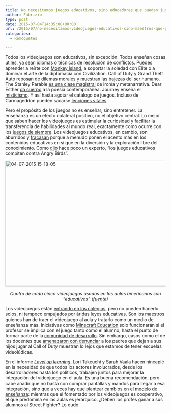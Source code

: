 ```yaml
---
title: No necesitamos juegos educativos, sino educadores que puedan jugar
author: Fabrizio
type: post
date: 2015-07-04T14:35:08+00:00
url: /2015/07/no-necesitamos-videojuegos-educativos-sino-maestros-que-puedan-jugar/
categories:
  - Remoquetes

---
```

Todos los videojuegos son educativos, sin excepción. Todos enseñan cosas útiles, ya sean idiomas o técnicas de resolución de conflictos. Puedes aprender a reírte con <a href="http://www.gamasutra.com/view/feature/189899/why_are_we_still_talking_about_.php" target="_blank">Monkey Island</a>, a soportar la soledad con Elite o a dominar el arte de la diplomacia con Civilization. Call of Duty y Grand Theft Auto rebosan de dilemas morales y <a href="http://ps3.mmgn.com/Articles/6-things-call-of-duty-could-learn-from-s" target="_blank">muestran</a> las bajezas del ser humano. The Stanley Parable <a href="http://remoquete.com/2013/10/the-stanley-parable-nuevo-zork/" target="_blank">es una clase magistral</a> de ironía y metanarrativa. Dear Esther <a href="http://remoquete.com/2012/02/dear-esther/" target="_blank">da cuerpo</a> a la poesía contemporánea. Journey enseña el <a href="http://remoquete.com/2012/03/journey/" target="_blank">misticismo</a>. Y así hasta agotar el catálogo de juegos. Incluso de Carmageddon pueden sacarse <a href="https://www.reddit.com/r/IAmA/comments/1on3na/iama_developer_of_the_carmageddon_franchise_ama/cctjsm5" target="_blank">lecciones vitales</a>.

Pero el propósito de los juegos no es enseñar, sino entretener. La enseñanza es un efecto colateral positivo, no el objetivo central. Lo mejor que saben hacer los videojuegos es estimular la curiosidad y facilitar la transferencia de habilidades al mundo real, exactamente como ocurre con los <a href="https://en.wikipedia.org/wiki/Play_%28activity%29" target="_blank">juegos de siempre</a>. Los videojuegos educativos, en cambio, son aburridos y <a href="http://etcjournal.com/2010/10/18/why-educational-games-fail/" target="_blank">fracasan</a> porque a menudo ponen el acento más en los contenidos educativos en sí que en la diversión y la exploración libre del conocimiento. Como <a href="http://www.polygon.com/2014/4/22/5629676/educational-games-are-competing-with-angry-birds-says-co-lab-director" target="_blank">dijo</a> hace poco un experto, &#8220;los juegos educativos compiten contra Angry Birds&#8221;.

<img class="size-large wp-image-244780041 aligncenter" src="https://i1.wp.com/remoquete.com/wp-content/uploads/2015/07/04-07-2015-15-18-05.jpg?resize=780%2C396" alt="04-07-2015 15-18-05" width="780" height="396" srcset="https://i1.wp.com/remoquete.com/wp-content/uploads/2015/07/04-07-2015-15-18-05.jpg?resize=1024%2C520 1024w, https://i1.wp.com/remoquete.com/wp-content/uploads/2015/07/04-07-2015-15-18-05.jpg?resize=300%2C152 300w, https://i1.wp.com/remoquete.com/wp-content/uploads/2015/07/04-07-2015-15-18-05.jpg?resize=150%2C76 150w, https://i1.wp.com/remoquete.com/wp-content/uploads/2015/07/04-07-2015-15-18-05.jpg?resize=400%2C203 400w, https://i1.wp.com/remoquete.com/wp-content/uploads/2015/07/04-07-2015-15-18-05.jpg?resize=800%2C406 800w, https://i1.wp.com/remoquete.com/wp-content/uploads/2015/07/04-07-2015-15-18-05.jpg?resize=200%2C102 200w, https://i1.wp.com/remoquete.com/wp-content/uploads/2015/07/04-07-2015-15-18-05.jpg?w=1056 1056w" sizes="(max-width: 780px) 100vw, 780px" data-recalc-dims="1" /> 

<p style="text-align: center;">
  <em>Cuatro de cada cinco videojuegos usados en las aulas americanas son &#8220;educativos&#8221; (<a href="http://www.joanganzcooneycenter.org/wp-content/uploads/2014/10/jgcc_leveluplearning_final.pdf" target="_blank">fuente</a>)</em>
</p>

Los videojuegos están <a href="http://www.polygon.com/2015/4/13/8401113/u-s-department-of-education-the-future-of-education-includes-video" target="_blank">entrando en los colegios</a>, pero no pueden hacerlo solos, ni tampoco empujados por áridas leyes educativas. Son los maestros quienes han de traer el videojuego al aula y tratarlo como un medio de enseñanza más. Iniciativas como <a href="http://minecrafteducation.tumblr.com/" target="_blank">Minecraft Education</a> solo funcionarán si el profesor se implica con el juego tanto como el alumno, hasta el punto de formar parte de la <a href="http://remoquete.com/2015/02/es-que-nadie-piensa-en-los-ninos/" target="_blank">comunidad de desarrollo</a>. Sin embargo, casos como el de los docentes que <a href="https://www.yahoo.com/parenting/teachers-threaten-to-call-police-on-parents-for-115052938752.html" target="_blank">amenazaron con denunciar</a> a los padres que dejan a sus hijos jugar al Call of Duty muestran lo lejos que estamos de tener escuelas videolúdicas.

En el informe _<a href="http://www.joanganzcooneycenter.org/publication/level-up-learning-a-national-survey-on-teaching-with-digital-games/" target="_blank">Level up learning</a>_, Lori Takeuchi y Sarah Vaala hacen hincapié en la necesidad de que todos los actores involucrados, desde los desarrolladores hasta los políticos, trabajen juntos para mejorar la integración del videojuego en el aula. Es una buena recomendación, pero cabe añadir que no basta con comprar pantallas y mandos para llegar a esa integración, sino que a veces hay que plantear cambios en <a href="http://freakonomics.com/2011/10/25/horizontal-vs-vertical-an-international-comparison-of-teaching-methods/" target="_blank">el modelo de enseñanza</a>: mientras que el fomentado por los videojuegos es cooperativo, el que predomina en las aulas es jerárquico. ¿Deben los profes ganar a sus alumnos al Street Fighter? Lo dudo.